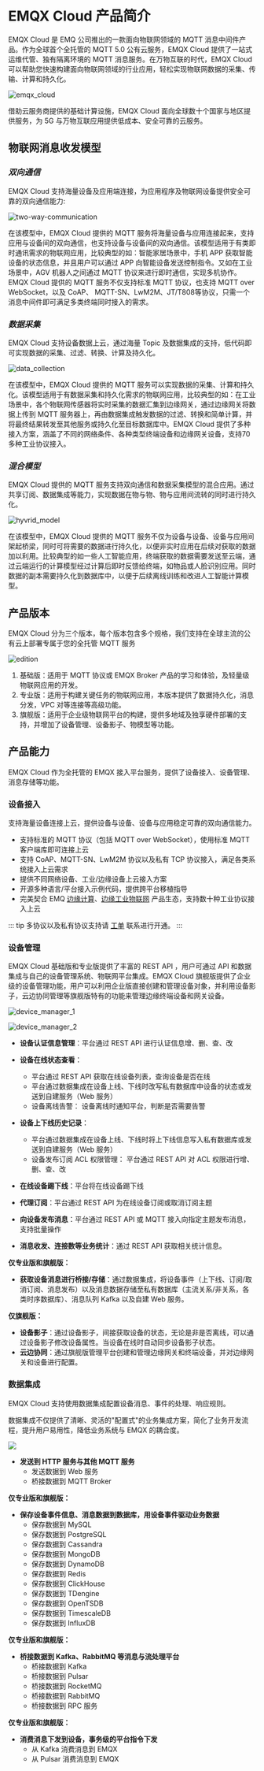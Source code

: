 # EMQX Cloud 产品简介

EMQX Cloud 是 EMQ 公司推出的一款面向物联网领域的 MQTT 消息中间件产品。作为全球首个全托管的 MQTT 5.0 公有云服务，EMQX Cloud 提供了一站式运维代管、独有隔离环境的 MQTT 消息服务。在万物互联的时代，EMQX Cloud 可以帮助您快速构建面向物联网领域的行业应用，轻松实现物联网数据的采集、传输、计算和持久化。

![emqx_cloud](./_assets/product_description.png)

借助云服务商提供的基础计算设施，EMQX Cloud 面向全球数十个国家与地区提供服务，为 5G 与万物互联应用提供低成本、安全可靠的云服务。

## 物联网消息收发模型

### *双向通信*

EMQX Cloud 支持海量设备及应用端连接，为应用程序及物联网设备提供安全可靠的双向通信能力:

![two-way-communication](./_assets/two-way-communication.png)

在该模型中，EMQX Cloud 提供的 MQTT 服务将海量设备与应用连接起来，支持应用与设备间的双向通信，也支持设备与设备间的双向通信。该模型适用于有类即时通讯需求的物联网应用，比较典型的如：智能家居场景中，手机 APP 获取智能设备的状态信息，并且用户可以通过 APP 向智能设备发送控制指令。又如在工业场景中，AGV 机器人之间通过 MQTT 协议来进行即时通信，实现多机协作。EMQX Cloud 提供的 MQTT 服务不仅支持标准 MQTT 协议，也支持 MQTT over WebSocket，以及 CoAP、 MQTT-SN、LwM2M、JT/T808等协议，只需一个消息中间件即可满足多类终端同时接入的需求。

### *数据采集*

EMQX Cloud 支持设备数据上云，通过海量 Topic 及数据集成的支持，低代码即可实现数据的采集、过滤、转换、计算及持久化。

![data_collection](./_assets/data_collection.png)

在该模型中，EMQX Cloud 提供的 MQTT 服务可以实现数据的采集、计算和持久化。该模型适用于有数据采集和持久化需求的物联网应用，比较典型的如：在工业场景中，各个物联网传感器将实时采集的数据汇集到边缘网关，通过边缘网关将数据上传到 MQTT 服务器上，再由数据集成触发数据的过滤、转换和简单计算，并将最终结果转发至其他服务或持久化至目标数据库中。EMQX Cloud 提供了多种接入方案，涵盖了不同的网络条件、各种类型终端设备和边缘网关设备，支持70多种工业协议接入。

### *混合模型*

EMQX Cloud 提供的 MQTT 服务支持双向通信和数据采集模型的混合应用。通过共享订阅、数据集成等能力，实现数据在物与物、物与应用间流转的同时进行持久化。

![hyvrid_model](./_assets/hybrid_model.png)

在该模型中，EMQX Cloud 提供的 MQTT 服务不仅为设备与设备、设备与应用间架起桥梁，同时可将需要的数据进行持久化，以便非实时应用在后续对获取的数据加以利用。比较典型的如一些人工智能应用，终端获取的数据需要发送至云端，通过云端运行的计算模型经过计算后即时反馈给终端，如物品或人脸识别应用。同时数据的副本需要持久化到数据库中，以便于后续离线训练和改进人工智能计算模型。

## 产品版本

EMQX Cloud 分为三个版本，每个版本包含多个规格，我们支持在全球主流的公有云上部署专属于您的全托管 MQTT 服务

![edition](./_assets/product_edition.png)

1. 基础版：适用于 MQTT 协议或 EMQX Broker 产品的学习和体验，及轻量级物联网应用的开发。
2. 专业版：适用于构建关键任务的物联网应用，本版本提供了数据持久化，消息分发，VPC 对等连接等高级功能。
3. 旗舰版：适用于企业级物联网平台的构建，提供多地域及独享硬件部署的支持，并增加了设备管理、设备影子、物模型等功能。



## 产品能力

EMQX Cloud 作为全托管的 EMQX 接入平台服务，提供了设备接入、设备管理、消息存储等功能。

### 设备接入

支持海量设备连接上云，提供设备与设备、设备与应用稳定可靠的双向通信能力。

- 支持标准的 MQTT 协议（包括 MQTT over WebSocket），使用标准 MQTT 客户端库即可连接上云
- 支持 CoAP、MQTT-SN、LwM2M 协议以及私有 TCP 协议接入，满足各类系统接入上云需求
- 提供不同网络设备、工业/边缘设备上云接入方案
- 开源多种语言/平台接入示例代码，提供跨平台移植指导
- 完美契合 EMQ [边缘计算](https://github.com/lf-edge/ekuiper)、[边缘工业物联网](https://www.emqx.com/zh/products/neuron) 产品生态，支持数十种工业协议接入上云

::: tip
多协议以及私有协议支持请 [工单](./feature/tickets.md) 联系进行开通。
:::

### 设备管理

EMQX Cloud 基础版和专业版提供了丰富的 REST API ，用户可通过 API 和数据集成与自己的设备管理系统、物联网平台集成。EMQX Cloud 旗舰版提供了企业级的设备管理功能，用户可以利用企业版直接创建和管理设备对象，并利用设备影子，云边协同管理等旗舰版特有的功能来管理边缘终端设备和网关设备。

![device_manager_1](./_assets/device_manager_1.png)

![device_manager_2](./_assets/device_manager_2.png)

- **设备认证信息管理**：平台通过 REST API 进行认证信息增、删、查、改

- **设备在线状态查看**：
    - 平台通过 REST API 获取在线设备列表，查询设备是否在线
    - 平台通过数据集成在设备上线、下线时改写私有数据库中设备的状态或发送到自建服务（Web 服务）
    - 设备离线告警： 设备离线时通知平台，判断是否需要告警

- **设备上下线历史记录**：
    - 平台通过数据集成在设备上线、下线时将上下线信息写入私有数据库或发送到自建服务（Web 服务）
    - 设备发布订阅 ACL 权限管理： 平台通过 REST API 对 ACL 权限进行增、删、查、改
    
- **在线设备踢下线**：平台将在线设备踢下线

- **代理订阅**：平台通过 REST API 为在线设备订阅或取消订阅主题

- **向设备发布消息**：平台通过 REST API 或 MQTT 接入向指定主题发布消息，支持批量操作

- **消息收发、连接数等业务统计**：通过 REST API 获取相关统计信息。

    

**仅专业版和旗舰版：**

- **获取设备消息进行桥接/存储**：通过数据集成，将设备事件（上下线、订阅/取消订阅、消息发布）以及消息数据存储至私有数据库（主流关系/非关系，各类时序数据库）、消息队列 Kafka 以及自建 Web 服务。



**仅旗舰版：**

- **设备影子**：通过设备影子，间接获取设备的状态，无论是非是否离线，可以通过设备影子修改设备属性。当设备在线时自动同步设备影子状态。
- **云边协同**：通过旗舰版管理平台创建和管理边缘网关和终端设备，并对边缘网关和设备进行配置。

### 数据集成

EMQX Cloud 支持使用数据集成配置设备消息、事件的处理、响应规则。

数据集成不仅提供了清晰、灵活的"配置式"的业务集成方案，简化了业务开发流程，提升用户易用性，降低业务系统与 EMQX 的耦合度。

![](./rule_engine/_assets/integration_intro_01.png)

- **发送到 HTTP 服务与其他 MQTT 服务**
    - 发送数据到 Web 服务
    - 桥接数据到 MQTT Broker



**仅专业版和旗舰版：**

- **保存设备事件信息、消息数据到数据库，用设备事件驱动业务数据**
    - 保存数据到 MySQL
    - 保存数据到 PostgreSQL
    - 保存数据到 Cassandra
    - 保存数据到 MongoDB
    - 保存数据到 DynamoDB
    - 保存数据到 Redis
    - 保存数据到 ClickHouse
    - 保存数据到 TDengine
    - 保存数据到 OpenTSDB
    - 保存数据到 TimescaleDB
    - 保存数据到 InfluxDB



**仅专业版和旗舰版：**

- **桥接数据到 Kafka、RabbitMQ 等消息与流处理平台**
    - 桥接数据到 Kafka
    - 桥接数据到 Pulsar
    - 桥接数据到 RocketMQ
    - 桥接数据到 RabbitMQ
    - 桥接数据到 RPC 服务



**仅专业版和旗舰版：**

- **消费消息下发到设备，事务级的平台指令下发**
    - 从 Kafka 消费消息到 EMQX
    - 从 Pulsar 消费消息到 EMQX



